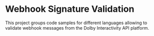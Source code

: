 # Webhook Signature Validation

This project groups code samples for different languages allowing to validate webhook messages from the Dolby Interactivity API platform.
